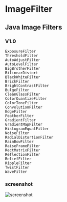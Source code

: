 ImageFilter
===========
Java Image Filters
------------------
### V1.0
	ExposureFilter
	ThresholdFilter
	AutoAdjustFilter
	AutoLevelFilter
	BigBrotherFilter
	BilinearDistort
	BlackWhiteFilter
	BrickFilter
	BrightContrastFilter
	BulgeFilter
	CleanGlassFilter
	ColorQuantizeFilter
	ColorToneFilter
	ConvolutionFilter
	EdgeFilter
	FeatherFilter
	GradientFilter
	GradientMapFilter
	HistogramEqualFilter
	NoiseFilter
	RadialDistortionFilter
	RainBowFilter
	RaiseFrameFilter
	RectMatrixFilter
	ReflectionFilter
	ReliefFilter
	RippleFilter
	TwistFilter
	WaveFilter


### screenshot
![screenshot](http://github.com/MichaelSun/ImageFilter/blob/master/screenshot/Screenshot_2014-01-17-19-10-35.png)

